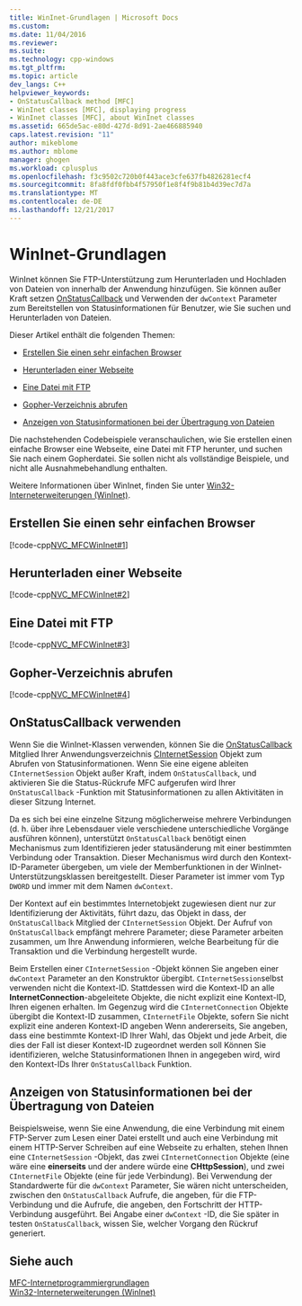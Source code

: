 ```yaml
---
title: WinInet-Grundlagen | Microsoft Docs
ms.custom: 
ms.date: 11/04/2016
ms.reviewer: 
ms.suite: 
ms.technology: cpp-windows
ms.tgt_pltfrm: 
ms.topic: article
dev_langs: C++
helpviewer_keywords:
- OnStatusCallback method [MFC]
- WinInet classes [MFC], displaying progress
- WinInet classes [MFC], about WinInet classes
ms.assetid: 665de5ac-e80d-427d-8d91-2ae466885940
caps.latest.revision: "11"
author: mikeblome
ms.author: mblome
manager: ghogen
ms.workload: cplusplus
ms.openlocfilehash: f3c9502c720b0f443ace3cfe637fb4826281ecf4
ms.sourcegitcommit: 8fa8fdf0fbb4f57950f1e8f4f9b81b4d39ec7d7a
ms.translationtype: MT
ms.contentlocale: de-DE
ms.lasthandoff: 12/21/2017
---
```

# <a name="wininet-basics"></a>WinInet-Grundlagen
WinInet können Sie FTP-Unterstützung zum Herunterladen und Hochladen von Dateien von innerhalb der Anwendung hinzufügen. Sie können außer Kraft setzen [OnStatusCallback](../mfc/reference/cinternetsession-class.md#onstatuscallback) und Verwenden der `dwContext` Parameter zum Bereitstellen von Statusinformationen für Benutzer, wie Sie suchen und Herunterladen von Dateien.  
  
 Dieser Artikel enthält die folgenden Themen:  
  
-   [Erstellen Sie einen sehr einfachen Browser](#_core_create_a_very_simple_browser)  
  
-   [Herunterladen einer Webseite](#_core_download_a_web_page)  
  
-   [Eine Datei mit FTP](#_core_ftp_a_file)  
  
-   [Gopher-Verzeichnis abrufen](#_core_retrieve_a_gopher_directory)  
  
-   [Anzeigen von Statusinformationen bei der Übertragung von Dateien](#_core_display_progress_information_while_transferring_files)  
  
 Die nachstehenden Codebeispiele veranschaulichen, wie Sie erstellen einen einfache Browser eine Webseite, eine Datei mit FTP herunter, und suchen Sie nach einem Gopherdatei. Sie sollen nicht als vollständige Beispiele, und nicht alle Ausnahmebehandlung enthalten.  
  
 Weitere Informationen über WinInet, finden Sie unter [Win32-Interneterweiterungen (WinInet)](../mfc/win32-internet-extensions-wininet.md).  
  
##  <a name="_core_create_a_very_simple_browser"></a>Erstellen Sie einen sehr einfachen Browser  
 [!code-cpp[NVC_MFCWinInet#1](../mfc/codesnippet/cpp/wininet-basics_1.cpp)]  
  
##  <a name="_core_download_a_web_page"></a>Herunterladen einer Webseite  
 [!code-cpp[NVC_MFCWinInet#2](../mfc/codesnippet/cpp/wininet-basics_2.cpp)]  
  
##  <a name="_core_ftp_a_file"></a>Eine Datei mit FTP  
 [!code-cpp[NVC_MFCWinInet#3](../mfc/codesnippet/cpp/wininet-basics_3.cpp)]  
  
##  <a name="_core_retrieve_a_gopher_directory"></a>Gopher-Verzeichnis abrufen  
 [!code-cpp[NVC_MFCWinInet#4](../mfc/codesnippet/cpp/wininet-basics_4.cpp)]  
  
## <a name="use-onstatuscallback"></a>OnStatusCallback verwenden  
 Wenn Sie die WinInet-Klassen verwenden, können Sie die [OnStatusCallback](../mfc/reference/cinternetsession-class.md#onstatuscallback) Mitglied Ihrer Anwendungsverzeichnis [CInternetSession](../mfc/reference/cinternetsession-class.md) Objekt zum Abrufen von Statusinformationen. Wenn Sie eine eigene ableiten `CInternetSession` Objekt außer Kraft, indem `OnStatusCallback`, und aktivieren Sie die Status-Rückrufe MFC aufgerufen wird Ihrer `OnStatusCallback` -Funktion mit Statusinformationen zu allen Aktivitäten in dieser Sitzung Internet.  
  
 Da es sich bei eine einzelne Sitzung möglicherweise mehrere Verbindungen (d. h. über ihre Lebensdauer viele verschiedene unterschiedliche Vorgänge ausführen können), unterstützt `OnStatusCallback` benötigt einen Mechanismus zum Identifizieren jeder statusänderung mit einer bestimmten Verbindung oder Transaktion. Dieser Mechanismus wird durch den Kontext-ID-Parameter übergeben, um viele der Memberfunktionen in der WinInet-Unterstützungsklassen bereitgestellt. Dieser Parameter ist immer vom Typ `DWORD` und immer mit dem Namen `dwContext`.  
  
 Der Kontext auf ein bestimmtes Internetobjekt zugewiesen dient nur zur Identifizierung der Aktivitäts, führt dazu, das Objekt in dass, der `OnStatusCallback` Mitglied der `CInternetSession` Objekt. Der Aufruf von `OnStatusCallback` empfängt mehrere Parameter; diese Parameter arbeiten zusammen, um Ihre Anwendung informieren, welche Bearbeitung für die Transaktion und die Verbindung hergestellt wurde.  
  
 Beim Erstellen einer `CInternetSession` -Objekt können Sie angeben einer `dwContext` Parameter an den Konstruktor übergibt. `CInternetSession`selbst verwenden nicht die Kontext-ID. Stattdessen wird die Kontext-ID an alle **InternetConnection**-abgeleitete Objekte, die nicht explizit eine Kontext-ID, Ihren eigenen erhalten. Im Gegenzug wird die `CInternetConnection` Objekte übergibt die Kontext-ID zusammen, `CInternetFile` Objekte, sofern Sie nicht explizit eine anderen Kontext-ID angeben Wenn andererseits, Sie angeben, dass eine bestimmte Kontext-ID Ihrer Wahl, das Objekt und jede Arbeit, die dies der Fall ist dieser Kontext-ID zugeordnet werden soll Können Sie identifizieren, welche Statusinformationen Ihnen in angegeben wird, wird den Kontext-IDs Ihrer `OnStatusCallback` Funktion.  
  
##  <a name="_core_display_progress_information_while_transferring_files"></a>Anzeigen von Statusinformationen bei der Übertragung von Dateien  
 Beispielsweise, wenn Sie eine Anwendung, die eine Verbindung mit einem FTP-Server zum Lesen einer Datei erstellt und auch eine Verbindung mit einem HTTP-Server Schreiben auf eine Webseite zu erhalten, stehen Ihnen eine `CInternetSession` -Objekt, das zwei `CInternetConnection` Objekte (eine wäre eine **einerseits** und der andere würde eine **CHttpSession**), und zwei `CInternetFile` Objekte (eine für jede Verbindung). Bei Verwendung der Standardwerte für die `dwContext` Parameter, Sie wären nicht unterscheiden, zwischen den `OnStatusCallback` Aufrufe, die angeben, für die FTP-Verbindung und die Aufrufe, die angeben, den Fortschritt der HTTP-Verbindung ausgeführt. Bei Angabe einer `dwContext` -ID, die Sie später in testen `OnStatusCallback`, wissen Sie, welcher Vorgang den Rückruf generiert.  
  
## <a name="see-also"></a>Siehe auch  
 [MFC-Internetprogrammiergrundlagen](../mfc/mfc-internet-programming-basics.md)   
 [Win32-Interneterweiterungen (WinInet)](../mfc/win32-internet-extensions-wininet.md)


